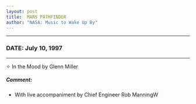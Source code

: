 ```yaml
---
layout: post
title:  MARS PATHFINDER
author: "NASA: Music to Wake Up By"
---
```


----
### DATE: July 10, 1997
----
✧ In the Mood by Glenn Miller

##### Comment:
* With live accompaniment by Chief Engineer Rob ManningW
